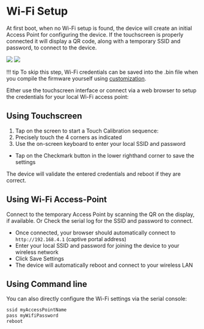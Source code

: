 # Wi-Fi Setup

At first boot, when no Wi-Fi setup is found, the device will create an initial Access Point for configuring the device.
If the touchscreen is properly connected it will display a QR code, along with a temporary SSID and password, to connect to the device.

![](../assets/images/hasp/oobe_setup.png)
![](../assets/images/hasp/wifi_setup.png)

!!! tip
    To skip this step, Wi-Fi credentials can be saved into the .bin file when you compile the firmware yourself using [customization](../compiling/customize.md). 

Either use the touchscreen interface or connect via a web browser to setup the credentials for your local Wi-Fi access point:

## Using Touchscreen

1. Tap on the screen to start a Touch Calibration sequence:
2. Precisely touch the 4 corners as indicated
3. Use the on-screen keyboard to enter your local SSID and password
  - Tap on the Checkmark button in the lower righthand corner to save the settings

The device will validate the entered credentials and reboot if they are correct.

## Using Wi-Fi Access-Point

Connect to the temporary Access Point by scanning the QR on the display, if available.
Or Check the serial log for the SSID and password to connect.

- Once connected, your browser should automatically connect to `http://192.168.4.1` (captive portal address)
- Enter your local SSID and password for joining the device to your wireless network
- Click Save Settings
- The device will automatically reboot and connect to your wireless LAN

## Using Command line

You can also directly configure the Wi-Fi settings via the serial console:

```sh linenums="1"
ssid myAccessPointName
pass myWifiPassword
reboot
```


